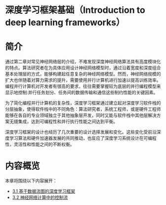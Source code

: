 # 深度学习框架基础（Introduction to deep learning frameworks）

# 简介

通过第二章对常见神经网络层的介绍，不难发现深度神经网络算法具有高度模块化的特点。算法研究者在为具体应用设计神经网络模型时，通过沿着宽度和深度组合基本处理层的方式，能够构建起任意复杂的神经网络模型。然而，神经网络规模的扩大也伴随着对算力需求的提升，需要使用并行计算机进行加速以提高训练效率。编程并行计算机对开发者有很高的要求，往往需要掌握较为底层的并行编程模型来显示地控制:并行任务划分、任务间的数据传输和通信这些制约性能的关键因素。

为了简化编程并行计算机的复杂性，深度学习框架通过建立起对深度学习软件栈的分层抽象，使得软件栈中的不同角色：算法研究者，系统工程师，或是硬件工程师能够在各自的专业领域独立于其他抽象层开发，同时又能与软件栈中其他层解决方案无缝集成，达到可编程性和并行执行性能之间达到平衡。

深度学习框架的设计也经历了几次重要的设计选择发展和变化。这些变化受前沿深度学习算法和硬件加速器发展的共同推动，也反应了深度学习系统设计在可编程性，灵活性和性能之间的不断权衡。

# 内容概览

本章将围绕以下内容展开：

- [3.1 基于数据流图的深度学习框架](3.1-基于数据流图的深度学习框架.md)
- [3.2 神经网络计算中的控制流](3.2-神经网络计算中的控制流.md)